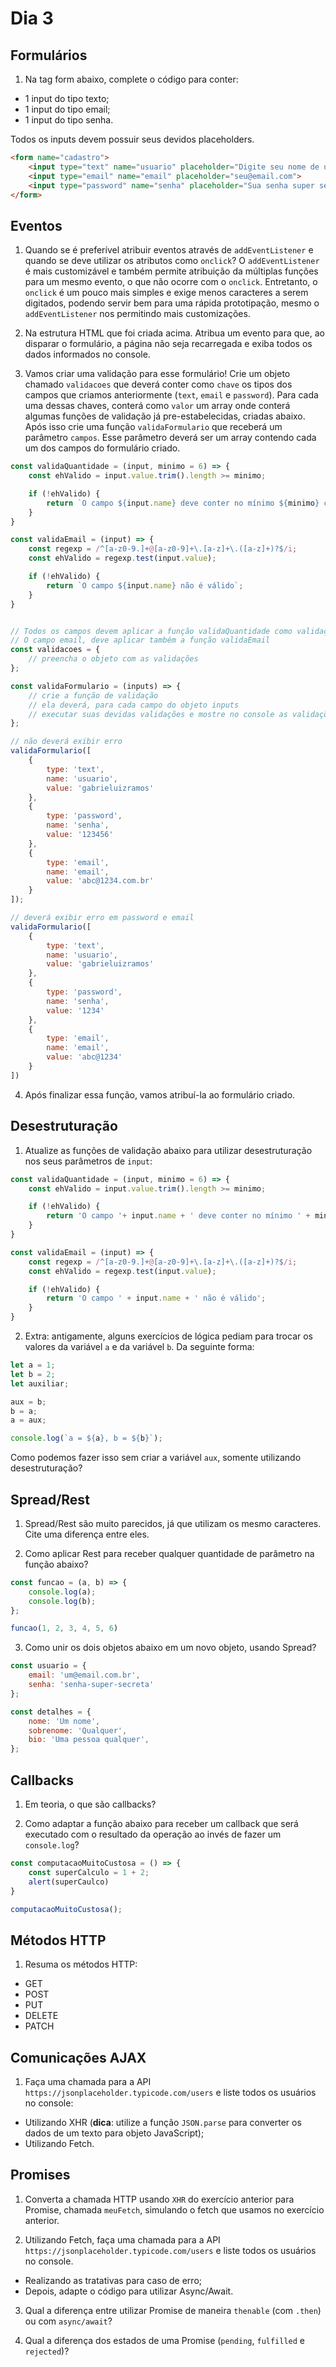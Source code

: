 # Dia 3

## Formulários

1) Na tag form abaixo, complete o código para conter:
- 1 input do tipo texto;
- 1 input do tipo email;
- 1 input do tipo senha.

Todos os inputs devem possuir seus devidos placeholders.
```html
<form name="cadastro">
    <input type="text" name="usuario" placeholder="Digite seu nome de usuário">
    <input type="email" name="email" placeholder="seu@email.com">
    <input type="password" name="senha" placeholder="Sua senha super secreta">
</form>
```

## Eventos

1) Quando se é preferível atribuir eventos através de `addEventListener` e quando se deve utilizar os atributos como `onclick`?
O `addEventListener` é mais customizável e também permite atribuição da múltiplas funções para um mesmo evento, o que não ocorre com o `onclick`. Entretanto, o `onclick` é um pouco mais simples e exige menos caracteres a serem digitados, podendo servir bem para uma rápida prototipação, mesmo o `addEventListener` nos permitindo mais customizações.

2) Na estrutura HTML que foi criada acima. Atribua um evento para que, ao disparar o formulário, a página não seja recarregada e exiba todos os dados informados no console.

3) Vamos criar uma validação para esse formulário! Crie um objeto chamado `validacoes` que deverá conter como `chave` os tipos dos campos que criamos anteriormente (`text`, `email` e `password`). Para cada uma dessas chaves, conterá como `valor` um array onde conterá algumas funções de validação já pre-estabelecidas, criadas abaixo. Após isso crie uma função `validaFormulario` que receberá um parâmetro `campos`. Esse parâmetro deverá ser um array contendo cada um dos campos do formulário criado.


```js
const validaQuantidade = (input, minimo = 6) => {
    const ehValido = input.value.trim().length >= minimo;

    if (!ehValido) {
        return `O campo ${input.name} deve conter no mínimo ${minimo} caracteres`;
    }
}

const validaEmail = (input) => {
    const regexp = /^[a-z0-9.]+@[a-z0-9]+\.[a-z]+\.([a-z]+)?$/i;
    const ehValido = regexp.test(input.value);

    if (!ehValido) {
        return `O campo ${input.name} não é válido`;
    }
}


// Todos os campos devem aplicar a função validaQuantidade como validação
// O campo email, deve aplicar também a função validaEmail
const validacoes = {
    // preencha o objeto com as validações  
};

const validaFormulario = (inputs) => {
    // crie a função de validação
    // ela deverá, para cada campo do objeto inputs
    // executar suas devidas validações e mostre no console as validações após sua execução
};

// não deverá exibir erro
validaFormulario([
    {
        type: 'text',
        name: 'usuario',
        value: 'gabrieluizramos'
    },
    {
        type: 'password',
        name: 'senha',
        value: '123456'
    },
    {
        type: 'email',
        name: 'email',
        value: 'abc@1234.com.br'
    }
]);

// deverá exibir erro em password e email
validaFormulario([
    {
        type: 'text',
        name: 'usuario',
        value: 'gabrieluizramos'
    },
    {
        type: 'password',
        name: 'senha',
        value: '1234'
    },
    {
        type: 'email',
        name: 'email',
        value: 'abc@1234'
    }
])
```

4) Após finalizar essa função, vamos atribuí-la ao formulário criado.

## Desestruturação

1) Atualize as funções de validação abaixo para utilizar desestruturação nos seus parâmetros de `input`:
```js
const validaQuantidade = (input, minimo = 6) => {
    const ehValido = input.value.trim().length >= minimo;

    if (!ehValido) {
        return 'O campo '+ input.name + ' deve conter no mínimo ' + minimo  + ' caracteres';
    }
}

const validaEmail = (input) => {
    const regexp = /^[a-z0-9.]+@[a-z0-9]+\.[a-z]+\.([a-z]+)?$/i;
    const ehValido = regexp.test(input.value);

    if (!ehValido) {
        return 'O campo ' + input.name + ' não é válido';
    }
}
```

2) Extra: antigamente, alguns exercícios de lógica pediam para trocar os valores da variável `a` e da variável `b`. Da seguinte forma:
```js
let a = 1;
let b = 2;
let auxiliar;

aux = b;
b = a;
a = aux;

console.log(`a = ${a}, b = ${b}`);
```

Como podemos fazer isso sem criar a variável `aux`, somente utilizando desestruturação?

## Spread/Rest

1) Spread/Rest são muito parecidos, já que utilizam os mesmo caracteres. Cite uma diferença entre eles.

2) Como aplicar Rest para receber qualquer quantidade de parâmetro na função abaixo?
```js
const funcao = (a, b) => {
    console.log(a);
    console.log(b);
};

funcao(1, 2, 3, 4, 5, 6)
```

3) Como unir os dois objetos abaixo em um novo objeto, usando Spread?
```js
const usuario = {
    email: 'um@email.com.br',
    senha: 'senha-super-secreta'
};

const detalhes = {
    nome: 'Um nome',
    sobrenome: 'Qualquer',
    bio: 'Uma pessoa qualquer',
};
```

## Callbacks

1) Em teoria, o que são callbacks?

2) Como adaptar a função abaixo para receber um callback que será executado com o resultado da operação ao invés de fazer um `console.log`?
```js
const computacaoMuitoCustosa = () => {
    const superCalculo = 1 + 2;
    alert(superCaulco)
}

computacaoMuitoCustosa();
```


## Métodos HTTP

1) Resuma os métodos HTTP:
- GET
- POST
- PUT
- DELETE
- PATCH

## Comunicações AJAX

1) Faça uma chamada para a API `https://jsonplaceholder.typicode.com/users` e liste todos os usuários no console:
- Utilizando XHR (**dica**: utilize a função `JSON.parse` para converter os dados de um texto para objeto JavaScript);
- Utilizando Fetch.

## Promises

1) Converta a chamada HTTP usando `XHR` do exercício anterior para Promise, chamada `meuFetch`, simulando o fetch que usamos no exercício anterior.

2) Utilizando Fetch, faça uma chamada para a API `https://jsonplaceholder.typicode.com/users` e liste todos os usuários no console.
- Realizando as tratativas para caso de erro;
- Depois, adapte o código para utilizar Async/Await.

3) Qual a diferença entre utilizar Promise de maneira `thenable` (com `.then`) ou com `async/await`?

4) Qual a diferença dos estados de uma Promise (`pending`, `fulfilled` e `rejected`)?